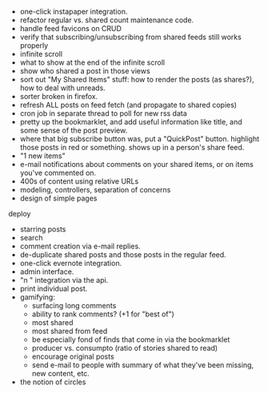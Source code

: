 - one-click instapaper integration.
- refactor regular vs. shared count maintenance code.
- handle feed favicons on CRUD
- verify that subscribing/unsubscribing from shared feeds still works properly
- infinite scroll
- what to show at the end of the infinite scroll
- show who shared a post in those views
- sort out "My Shared Items" stuff: how to render the posts (as shares?), how to deal with unreads.
- sorter broken in firefox.
- refresh ALL posts on feed fetch (and propagate to shared copies)
- cron job in separate thread to poll for new rss data
- pretty up the bookmarklet, and add useful information like title, and some sense of the post preview.
- where that big subscribe button was, put a "QuickPost" button. highlight those posts in red or something. shows up in a person's share feed.
- "1 new items"
- e-mail notifications about comments on your shared items, or on items you've commented on.
- 400s of content using relative URLs
- modeling, controllers, separation of concerns
- design of simple pages

deploy

- starring posts
- search
- comment creation via e-mail replies.
- de-duplicate shared posts and those posts in the regular feed.
- one-click evernote integration.
- admin interface.
- "n <note>" integration via the api.
- print individual post.
- gamifying:
	- surfacing long comments
	- ability to rank comments? (+1 for "best of")
	- most shared
	- most shared from feed
	- be especially fond of finds that come in via the bookmarklet
	- producer vs. consumpto (ratio of stories shared to read)
	- encourage original posts
	- send e-mail to people with summary of what they've been missing, new content, etc.
- the notion of circles